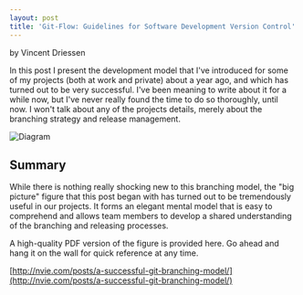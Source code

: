 ```yaml
---
layout: post
title: 'Git-Flow: Guidelines for Software Development Version Control'
---
```


by Vincent Driessen

In this post I present the development model that I've introduced for some of
my projects (both at work and private) about a year ago, and which has turned
out to be very successful. I've been meaning to write about it for a while now,
but I've never really found the time to do so thoroughly, until now. I won't
talk about any of the projects details, merely about the branching strategy and
release management.

![Diagram](http://nvie.com/img/git-model@2x.png)

## Summary
While there is nothing really shocking new to this branching model, the "big
picture" figure that this post began with has turned out to be tremendously
useful in our projects. It forms an elegant mental model that is easy to
comprehend and allows team members to develop a shared understanding of the
branching and releasing processes.

A high-quality PDF version of the figure is provided here. Go ahead and hang it
on the wall for quick reference at any time.

[http://nvie.com/posts/a-successful-git-branching-model/](http://nvie.com/posts/a-successful-git-branching-model/)
